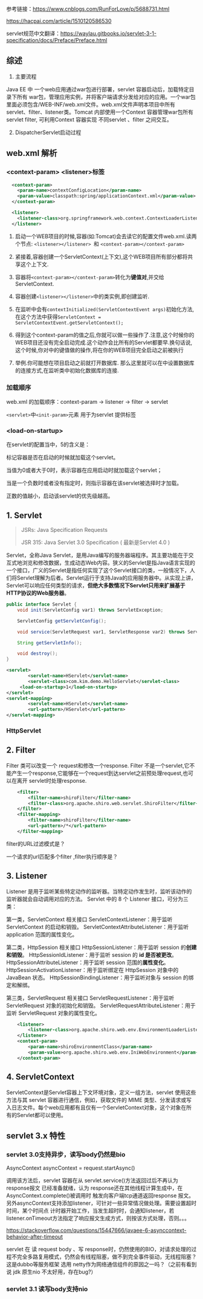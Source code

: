 参考链接：https://www.cnblogs.com/RunForLove/p/5688731.html

https://hacpai.com/article/1510120586530

servlet规范中文翻译：https://waylau.gitbooks.io/servlet-3-1-specification/docs/Preface/Preface.html

## 综述

1. 主要流程

Java EE 中 一个web应用通过war包进行部署，servlet 容器启动后，加载特定目录下所有 war包，管理应用实例，并将客户端请求分发给对应的应用。一个war包里面必须包含/WEB-INF/web.xml文件。web.xml文件声明本项目中所有servlet、filter、listener类。Tomcat 内部使用一个Context 容器管理war包所有servlet filter, 可利用Context 容器实现 不同servlet 、filter 之间交互。

2. DispatcherServlet启动过程

## web.xml 解析



### \<context-param>  \<listener>标签

```xml
  <context-param>
    <param-name>contextConfigLocation</param-name>
    <param-value>classpath:spring/applicationContext.xml</param-value>
  </context-param>

  <listener>
    <listener-class>org.springframework.web.context.ContextLoaderListener</listener-class>
  </listener>
```

1. 启动一个WEB项目的时候,容器(如:Tomcat)会去读它的配置文件web.xml.读两个节点: `<listener></listener> `和 `<context-param></context-param>`

2. 紧接着,容器创建一个ServletContext(上下文),这个WEB项目所有部分都将共享这个上下文.

3. 容器将`<context-param></context-param>`转化为**键值对**,并交给ServletContext.

4. 容器创建`<listener></listener>`中的类实例,即创建监听.

5. 在监听中会有`contextInitialized(ServletContextEvent args)`初始化方法,在这个方法中获得`ServletContext = ServletContextEvent.getServletContext();`

6. 得到这个context-param的值之后,你就可以做一些操作了.注意,这个时候你的WEB项目还没有完全启动完成.这个动作会比所有的Servlet都要早.换句话说,这个时候,你对<context-param>中的键值做的操作,将在你的WEB项目完全启动之前被执行

7. 举例.你可能想在项目启动之前就打开数据库.
    那么这里就可以在<context-param>中设置数据库的连接方式,在监听类中初始化数据库的连接.

  ### 加载顺序

  web.xml 的加载顺序：context-param -> listener -> filter -> servlet 

  `<servlet>`中`<init-param>`元素 用于为servlet 提供标签

  ### \<load-on-startup>

  在servlet的配置当中，<load-on-startup>5</load-on-startup>的含义是：

  标记容器是否在启动的时候就加载这个servlet。

  当值为0或者大于0时，表示容器在应用启动时就加载这个servlet；

  当是一个负数时或者没有指定时，则指示容器在该servlet被选择时才加载。

  正数的值越小，启动该servlet的优先级越高。


## 1. Servlet

>JSRs: Java Specification Requests
>
>JSR 315: Java Servlet 3.0 Specification ( 最新是Servlet 4.0 )

Servlet，全称Java Servlet，是用Java编写的服务器端程序。其主要功能在于交互式地浏览和修改数据，生成动态Web内容。狭义的Servlet是指Java语言实现的一个接口，广义的Servlet是指任何实现了这个Servlet接口的类，一般情况下，人们将Servlet理解为后者。Servlet运行于支持Java的应用服务器中。从实现上讲，Servlet可以响应任何类型的请求，**但绝大多数情况下Servlet只用来扩展基于HTTP协议的Web服务器**。

```java
public interface Servlet {
    void init(ServletConfig var1) throws ServletException;

    ServletConfig getServletConfig();

    void service(ServletRequest var1, ServletResponse var2) throws ServletException, IOException;

    String getServletInfo();

    void destroy();
}
```



```xml
<servlet>
		<servlet-name>HServlet</servlet-name>
		<servlet-class>com.kim.demo.HelloServlet</servlet-class>
	 <load-on-startup>1</load-on-startup> 
</servlet>
<servlet-mapping>
		<servlet-name>HServlet</servlet-name>
		<url-pattern>/HServlet</url-pattern>
</servlet-mapping>
```

### HttpServlet



## 2. Filter



Filter 类可以改变一个 request和修改一个response. Filter 不是一个servlet,它不能产生一个response,它能够在一个request到达servlet之前预处理request,也可以在离开 servlet时处理response.

```xml
    <filter>
        <filter-name>shiroFilter</filter-name>
        <filter-class>org.apache.shiro.web.servlet.ShiroFilter</filter-class>
    </filter>
    <filter-mapping>
        <filter-name>shiroFilter</filter-name>
        <url-pattern>/*</url-pattern>
    </filter-mapping>
```

filter的URL过滤模式是？

一个请求的url匹配多个filter ,filter执行顺序是？

## 3. Listener

Listener 是用于监听某些特定动作的监听器。当特定动作发生时，监听该动作的监听器就会自动调用对应的方法。
Servlet 中的 8 个 Listener 接口，可分为三类：

第一类，ServletContext 相关接口
ServletContextListener：用于监听 ServletContext 的启动和销毁。
ServletContextAttributeListener：用于监听 application 范围的属性变化。

第二类，HttpSession 相关接口
HttpSessionListener：用于监听 session 的**创建和销毁**。
HttpSessionIdListener：用于监听 session 的 **id 是否被更改**。
HttpSessionAttributeListener：用于监听 session 范围的**属性变化**。
HttpSessionActivationListener：用于监听绑定在 HttpSession 对象中的 JavaBean 状态。
HttpSessionBindingListener：用于监听对象与 session 的绑定和解绑。

第三类，ServletRequest 相关接口
ServletRequestListener：用于监听 ServletRequest 对象的初始化和销毁。
ServletRequestAttributeListener：用于监听 ServletRequest 对象的属性变化。

```xml
    <listener>
        <listener-class>org.apache.shiro.web.env.EnvironmentLoaderListener</listener-class>
    </listener>
    <context-param>
        <param-name>shiroEnvironmentClass</param-name>
        <param-value>org.apache.shiro.web.env.IniWebEnvironment</param-value><!-- 默认先从/WEB-INF/shiro.ini，如果没有找classpath:shiro.ini -->
    </context-param>
```

## 4. ServletContext

ServletContext是Servlet容器上下文环境对象，定义一组方法，servlet 使用这些方法与其 servlet 容器进行通信，例如，获取文件的 MIME 类型、分发请求或写入日志文件。每个web应用都有且仅有一个ServletContext对象，这个对象在所有的Servlet都可以使用。

## servlet 3.x 特性



### servlet 3.0支持异步，读写body仍然是bio

AsyncContext asyncContext = request.startAsync()

调用该方法后，servlet 容器在从 servlet.service()方法返回过后不再认为response报文 已经准备就绪，认为 response还在其他线程计算生成中，在 AsyncContext.complete()被调用时 触发向客户端tcp通道返回response 报文。另外asyncContext支持添加listener，可针对一些异常情况做处理。需要设置超时时间，某个时间点 计时器开始工作，当发生超时时，会通知listener，若listener.onTimeout方法指定了响应报文生成方式，则按该方式处理，否则。。。

https://stackoverflow.com/questions/15447666/javaee-6-asynccontext-behavior-after-timeout

servlet 在 读 request body 、写 response时，仍然使用的BIO，对请求处理的过程不完全多路复用模式，仍然会有线程阻塞，做不到完全事件驱动，无线程阻塞？ 这是dubbo等服务框架 选用 netty作为网络通信组件的原因之一吗？（之前有看到说 jdk 原生nio 不太好用，存在bug?）

### servlet 3.1 读写body支持nio
